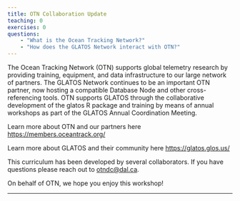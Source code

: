 ```yaml
---
title: OTN Collaboration Update
teaching: 0
exercises: 0
questions:
    - "What is the Ocean Tracking Network?"
    - "How does the GLATOS Network interact with OTN?"
---
```


The Ocean Tracking Network (OTN) supports global telemetry research by providing training, equipment, and data infrastructure to our large network of partners. The GLATOS Network continues to be an important OTN partner, now hosting a compatible Database Node and other cross-referencing tools. OTN supports GLATOS through the collaborative development of the glatos R package and training by means of annual workshops as part of the GLATOS Annual Coordination Meeting. 

Learn more about OTN and our partners here https://members.oceantrack.org/

Learn more about GLATOS and their community here https://glatos.glos.us/

This curriculum has been developed by several collaborators. If you have questions please reach out to otndc@dal.ca.

On behalf of OTN, we hope you enjoy this workshop!

---